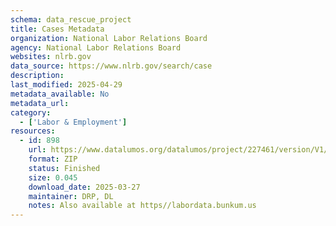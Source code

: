 ```yaml
---
schema: data_rescue_project 
title: Cases Metadata
organization: National Labor Relations Board
agency: National Labor Relations Board
websites: nlrb.gov
data_source: https://www.nlrb.gov/search/case
description: 
last_modified: 2025-04-29
metadata_available: No
metadata_url: 
category:
  - ['Labor & Employment'] 
resources:
  - id: 898
    url: https://www.datalumos.org/datalumos/project/227461/version/V1/view
    format: ZIP
    status: Finished
    size: 0.045
    download_date: 2025-03-27
    maintainer: DRP, DL
    notes: Also available at https//labordata.bunkum.us
---
```

